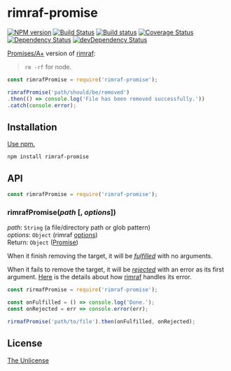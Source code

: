 # rimraf-promise

[![NPM version](https://img.shields.io/npm/v/rimraf-promise.svg)](https://www.npmjs.com/package/rimraf-promise)
[![Build Status](https://travis-ci.org/shinnn/rimraf-promise.svg?branch=master)](https://travis-ci.org/shinnn/rimraf-promise)
[![Build status](https://ci.appveyor.com/api/projects/status/sa0vd3nhfiupeu7h?svg=true)](https://ci.appveyor.com/project/ShinnosukeWatanabe/rimraf-promise)
[![Coverage Status](https://img.shields.io/coveralls/shinnn/rimraf-promise.svg)](https://coveralls.io/r/shinnn/rimraf-promise)
[![Dependency Status](https://david-dm.org/shinnn/rimraf-promise.svg)](https://david-dm.org/shinnn/rimraf-promise)
[![devDependency Status](https://david-dm.org/shinnn/rimraf-promise/dev-status.svg)](https://david-dm.org/shinnn/rimraf-promise#info=devDependencies)

[Promises/A+][promise] version of [rimraf][rimraf]:

> `rm -rf` for node.

```javascript
const rimrafPromise = require('rimraf-promise');

rimrafPromise('path/should/be/removed')
.then(() => console.log('File has been removed successfully.'))
.catch(console.error);
```

## Installation

[Use npm.](https://docs.npmjs.com/cli/install)

```
npm install rimraf-promise
```

## API

```javascript
const rimrafPromise = require('rimraf-promise');
```

### rimrafPromise(*path* [, *options*])

*path*: `String` (a file/directory path or glob pattern)  
*options*: `Object` (rimraf [options](https://github.com/isaacs/rimraf/blob/4d3d9b5f2ddbbaf4ee56be5f8bfecdd4e27f7b34/rimraf.js#L22-L38))  
Return: `Object` ([Promise][promise])

When it finish removing the target, it will be [*fulfilled*](https://promisesaplus.com/#point-26) with no arguments.

When it fails to remove the target, it will be [*rejected*](https://promisesaplus.com/#point-30) with an error as its first argument. [Here](https://github.com/isaacs/rimraf#api) is the details about how [rimraf][rimraf] handles its error.

```javascript
const rirmafPromise = require('rimraf-promise');

const onFulfilled = () => console.log('Done.');
const onRejected = err => console.error(err);

rirmafPromise('path/to/file').then(onFulfilled, onRejected);
```

## License

[The Unlicense](./LICENSE)

[rimraf]: https://github.com/isaacs/rimraf
[promise]: https://promisesaplus.com/
